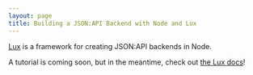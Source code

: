 ```yaml
---
layout: page
title: Building a JSON:API Backend with Node and Lux
---
```


[Lux][lux] is a framework for creating JSON:API backends in Node.

A tutorial is coming soon, but in the meantime, check out [the Lux docs][lux]!

[lux]: https://lux.postlight.com/
